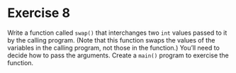 # Exercise 8

Write a function called `swap()` that interchanges two `int` values passed to it by the calling program. (Note that this function swaps the values of the variables in the calling program, not those in the function.) You’ll need to decide how to pass the arguments. Create a `main()` program to exercise the function.
